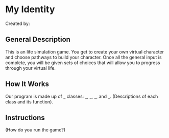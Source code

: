 # My Identity
Created by: 

## General Description
This is an life simulation game. You get to create your own virtual character and choose pathways to build your character. Once all the general input is complete, you will be given sets of choices that will allow you to progress through your virtual life. 

## How It Works
Our program is made up of _ classes: _, _, _, and _. (Descriptions of each class and its function).

## Instructions
(How do you run the game?)
